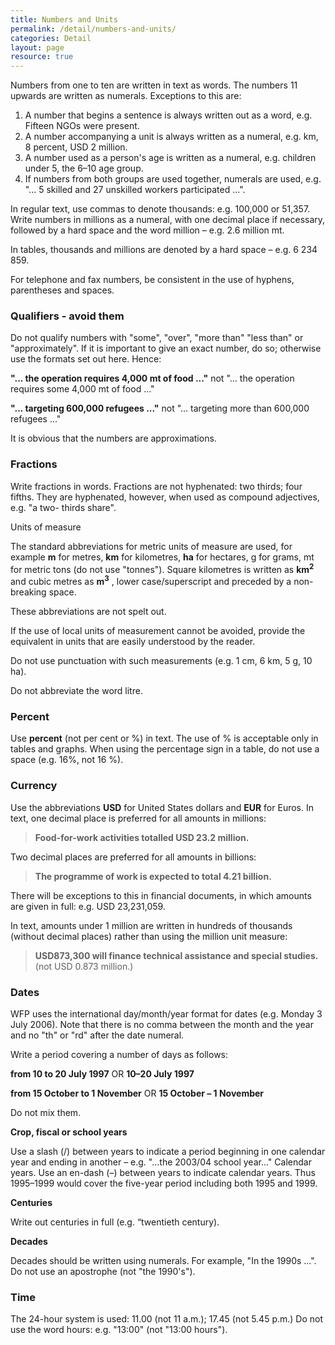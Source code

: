```yaml
---
title: Numbers and Units
permalink: /detail/numbers-and-units/
categories: Detail
layout: page
resource: true
---
```


Numbers from one to ten are written in text as words. The numbers 11 upwards are written as numerals. Exceptions to this are:

1. A number that begins a sentence is always written out as a word, e.g. Fifteen NGOs were present.
2. A number accompanying a unit is always written as a numeral, e.g. km, 8 percent, USD 2 million.
3. A number used as a person's age is written as a numeral, e.g. children under 5, the 6–10 age group.
4. If numbers from both groups are used together, numerals are used, e.g. "... 5 skilled and 27 unskilled workers participated ...".

In regular text, use commas to denote thousands: e.g. 100,000 or 51,357. Write numbers in millions as a numeral, with one decimal place if necessary, followed by a hard space and the word million – e.g. 2.6 million mt.

In tables, thousands and millions are denoted by a hard space – e.g. 6 234 859.

For telephone and fax numbers, be consistent in the use of hyphens, parentheses and spaces.

### Qualifiers - avoid them

Do not qualify numbers with "some", "over", "more than" "less than" or "approximately". If it is important to give an exact number, do so; otherwise use the formats set out here. Hence:

__"... the operation requires 4,000 mt of food ..."__ not "... the operation requires some 4,000 mt of food ..."

__"... targeting 600,000 refugees ..."__ not "... targeting more than 600,000 refugees ..."

It is obvious that the numbers are approximations.

### Fractions

Write fractions in words. Fractions are not hyphenated: two thirds; four fifths. They are hyphenated, however, when used as compound adjectives, e.g. "a two- thirds share".

Units of measure

The standard abbreviations for metric units of measure are used, for example __m__ for metres, __km__ for kilometres, __ha__ for hectares, g for grams, mt for metric tons (do not use "tonnes"). Square kilometres is written as __km__<sup>__2__</sup> and cubic metres as __m__<sup>__3__</sup> , lower case/superscript and preceded by a non-breaking space.

These abbreviations are not spelt out.

If the use of local units of measurement cannot be avoided, provide the equivalent in units that are easily understood by the reader.

Do not use punctuation with such measurements (e.g. 1 cm, 6 km, 5 g, 10 ha).

Do not abbreviate the word litre.

### Percent

Use __percent__ (not per cent or %) in text. The use of % is acceptable only in tables and graphs. When using the percentage sign in a table, do not use a space (e.g. 16%, not 16 %).

### Currency

Use the abbreviations __USD__ for United States dollars and __EUR__ for Euros. In text, one decimal place is preferred for all amounts in millions:

> __Food-for-work activities totalled USD 23.2 million.__

Two decimal places are preferred for all amounts in billions:

> __The programme of work is expected to total 4.21 billion.__

There will be exceptions to this in financial documents, in which amounts are given in full: e.g. USD 23,231,059.

In text, amounts under 1 million are written in hundreds of thousands (without decimal places) rather than using the million unit measure:

> __USD873,300 will finance technical assistance and special studies.__ (not USD 0.873 million.)

### Dates

WFP uses the international day/month/year format for dates (e.g. Monday 3 July 2006). Note that there is no comma between the month and the year and no "th" or "rd" after the date numeral.

Write a period covering a number of days as follows:

__from 10 to 20 July 1997__ OR __10–20 July 1997__

__from 15 October to 1 November__ OR __15 October – 1 November__

Do not mix them.

__Crop, fiscal or school years__

Use a slash (/) between years to indicate a period beginning in one calendar year and ending in another – e.g. "...the 2003/04 school year..." Calendar years. Use an en-dash (–) between years to indicate calendar years. Thus 1995–1999 would cover the five-year period including both 1995 and 1999.

__Centuries__

Write out centuries in full (e.g. “twentieth century).

__Decades__

Decades should be written using numerals. For example, "In the 1990s ...". Do not use an apostrophe (not "the 1990's").

### Time
The 24-hour system is used: 11.00 (not 11 a.m.); 17.45 (not 5.45 p.m.) Do not use the word hours: e.g. "13:00" (not "13:00 hours").
